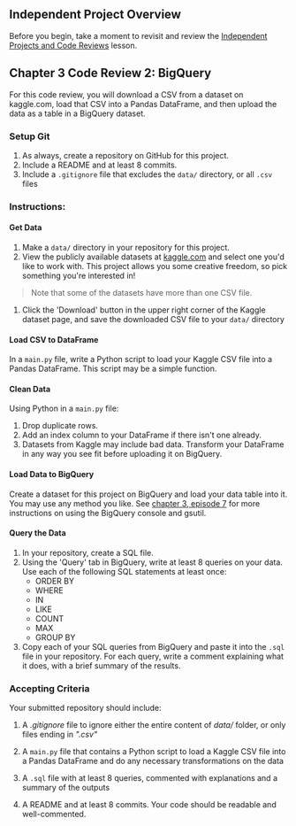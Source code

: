 ## Independent Project Overview
Before you begin, take a moment to revisit and review the [Independent Projects and Code Reviews](https://www.learnhowtoprogram.com/introduction-to-programming/getting-started-at-epicodus/independent-projects-and-code-reviews) lesson.

## Chapter 3 Code Review 2: BigQuery
For this code review, you will download a CSV from a dataset on kaggle.com, load that CSV into a Pandas DataFrame, and then upload the data as a table in a BigQuery dataset.

### Setup Git
1. As always, create a repository on GitHub for this project. 
1. Include a README and at least 8 commits.
1. Include a `.gitignore` file that excludes the `data/` directory, or all `.csv` files

### Instructions:

#### Get Data
1. Make a `data/` directory in your repository for this project.
1. View the publicly available datasets at [kaggle.com](https://www.kaggle.com/datasets?fileType=csv) and select one you'd like to work with. This project allows you some creative freedom, so pick something you're interested in!
>Note that some of the datasets have more than one CSV file.
1. Click the 'Download' button in the upper right corner of the Kaggle dataset page, and save the downloaded CSV file to your `data/` directory

#### Load CSV to DataFrame
In a `main.py` file, write a Python script to load your Kaggle CSV file into a Pandas DataFrame. This script may be a simple function.

#### Clean Data
Using Python in a `main.py` file:
1. Drop duplicate rows.
1. Add an index column to your DataFrame if there isn't one already.
1. Datasets from Kaggle may include bad data. Transform your DataFrame in any way you see fit before uploading it on BigQuery.

#### Load Data to BigQuery
Create a dataset for this project on BigQuery and load your data table into it. You may use any method you like. See [chapter 3, episode 7](https://github.com/datastackacademy/data-engineering-bootcamp/tree/main/deb/ch3/ep7) for more instructions on using the BigQuery console and gsutil.

#### Query the Data
1. In your repository, create a SQL file.
1. Using the 'Query' tab in BigQuery, write at least 8 queries on your data. Use each of the following SQL statements at least once:
    - ORDER BY
    - WHERE
    - IN
    - LIKE
    - COUNT
    - MAX
    - GROUP BY
1. Copy each of your SQL queries from BigQuery and paste it into the `.sql` file in your repository. For each query, write a comment explaining what it does, with a brief summary of the results.


### Accepting Criteria

Your submitted repository should include:

1. A _.gitignore_ file to ignore either the entire content of _data/_ folder, or only files ending in _".csv"_

1. A `main.py` file that contains a Python script to load a Kaggle CSV file into a Pandas DataFrame and do any necessary transformations on the data

1. A `.sql` file with at least 8 queries, commented with explanations and a summary of the outputs

1. A README and at least 8 commits. Your code should be readable and well-commented.


